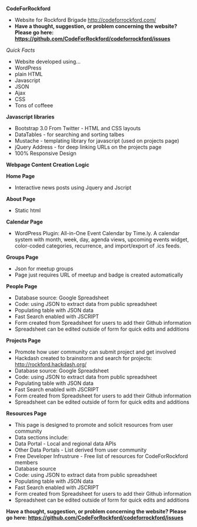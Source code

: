 **CodeForRockford**

  - Website for Rockford Brigade http://codeforrockford.com/
  - **Have a thought, suggestion, or problem concerning the website? Please go here: https://github.com/CodeForRockford/codeforrockford/issues**

*Quick Facts* 
  * Website developed using...
   * WordPress
   * plain HTML
   * Javascript
   * JSON
   * Ajax
   * CSS
   * Tons of coffeee

**Javascript libraries**

  * Bootstrap 3.0 From Twitter - HTML and CSS layouts
  * DataTables - for searching and sorting talbes
  * Mustache - templating library for javascript (used on projects page)
  * jQuery Address - for deep linking URLs on the projects page
  * 100% Responsive Design
  
**Webpage Content Creation Logic**

**Home Page**
  * Interactive news posts using Jquery and Jscript

**About Page**
  * Static html

**Calendar Page**
  * WordPress Plugin: All-in-One Event Calendar by Time.ly. A calendar system with month, week, day, agenda views, upcoming events widget, color-coded categories, recurrence, and import/export of .ics feeds.
  
**Groups Page**
  * Json for meetup groups
  * Page just requires URL of meetup and badge is created automatically

**People Page**
  * Database source: Google Spreadsheet
   * Code: using JSON to extract data from public spreadsheet 
   * Populating table with JSON data
   * Fast Search enabled with JSCRIPT
   * Form created from Spreadsheet for users to add their Github information
   * Spreadsheet can be edited outside of form for quick edits and additions

**Projects Page**
  * Promote how user community can submit project and get involved
  * Hackdash created to brainstorm and search for projects: http://rockford.hackdash.org/
  * Database source: Google Spreadsheet
   *  Code: using JSON to extract data from public spreadsheet 
   *  Populating table with JSON data
   *  Fast Search enabled with JSCRIPT
   *  Form created from Spreadsheet for users to add their Github information
   *  Spreadsheet can be edited outside of form for quick edits and additions
  
**Resources Page**
  * This page is designed to promote and solicit resources from user community 
  * Data sections include: 
   * Data Portal - Local and regional data APIs 
   * Other Data Portals - List derived from user community
   * Free Developer Infrustrure - Free list of resources for CodeForRockford members
  * Database source
   *  Code: using JSON to extract data from public spreadsheet 
   *  Populating table with JSON data
   *  Fast Search enabled with JSCRIPT
   *  Form created from Spreadsheet for users to add their Github information
   *  Spreadsheet can be edited outside of form for quick edits and additions
   
**Have a thought, suggestion, or problem concerning the website? Please go here: https://github.com/CodeForRockford/codeforrockford/issues**


